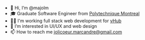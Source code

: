 - 👋 Hi, I’m @majolm
- 🎓 Graduate Software Engineer from [Polytechnique Montreal](https://www.polymtl.ca/)
- 👨‍💻 I'm working full stack web development for [vHub](https://www.vhubapp.com/)
- 👀 I’m interested in UI/UX and web design
- 📫 How to reach me jolicoeur.marcandre@gmail.com
